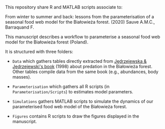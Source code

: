 This repository share R and MATLAB scripts associate to:

From winter to summer and back: lessons from the parameterisation of a seasonal food web model for the Bia&#322;owie&#380;a forest. (2020) Sauve A.M.C., Barraquand F.

This manuscript describes a workflow to parameterise a seasonal food web model for the Bia&#322;owie&#380;a forest (Poland).

It is structured with three folders:

* `Data` which gathers tables directly extracted from [J&#281;drzejewska & J&#281;drzejewski's book](https://www.springer.com/gp/book/9783540641384) (1998) about predation in the Bia&#322;owie&#380;a forest. Other tables compile data from the same book (e.g., abundances, body masses).

* `Parameterisation` which gathers all R scripts (in `Parameterisation/Scripts`) to estimates model parameters.

* `Simulations` gathers MATLAB scripts to simulate the dynamics of our parameterised food web model of the Bia&#322;owie&#380;a forest.

* `Figures` contains R scripts to draw the figures displayed in the manuscript.
